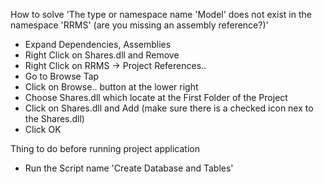 How to solve 'The type or namespace name 'Model' does not exist in the namespace 'RRMS' (are you missing an assembly reference?)'
- Expand Dependencies, Assemblies
- Right Click on Shares.dll and Remove
- Right Click on RRMS -> Project References..
- Go to Browse Tap 
- Click on Browse.. button at the lower right
- Choose Shares.dll which locate at the First Folder of the Project
- Click on Shares.dll and Add (make sure there is a checked icon nex to the Shares.dll)
- Click OK

Thing to do before running project application
- Run the Script name 'Create Database and Tables'
